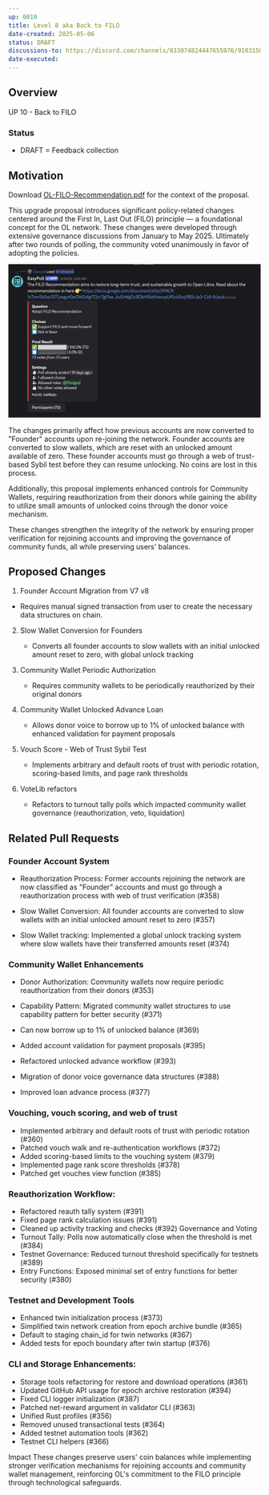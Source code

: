 ```yaml
---
up: 0010
title: Level 8 aka Back to FILO
date-created: 2025-05-06
status: DRAFT
discussions-to: https://discord.com/channels/833074824447655976/910315033672704090/1361265306592350340
date-executed:
---
```


## Overview

UP 10 - Back to FILO

### Status

- DRAFT = Feedback collection

## Motivation

Download [ OL-FILO-Recommendation.pdf](OL-FILO-Recommendation.pdf ) for the context of the proposal.

This upgrade proposal introduces significant policy-related changes centered around the First In, Last Out (FILO) principle — a foundational concept for the OL network. These changes were developed through extensive governance discussions from January to May 2025. Ultimately after two rounds of polling, the community voted unanimously in favor of adopting the policies.

![Polling Result](poll-result.png)


The changes primarily affect how previous accounts are now converted to "Founder" accounts upon re-joining the network. Founder accounts are converted to slow wallets, which are reset with an unlocked amount available of zero. These founder accounts must go through a web of trust-based Sybil test before they can resume unlocking. No coins are lost in this process.

Additionally, this proposal implements enhanced controls for Community Wallets, requiring reauthorization from their donors while gaining the ability to utilize small amounts of unlocked coins through the donor voice mechanism.

These changes strengthen the integrity of the network by ensuring proper verification for rejoining accounts and improving the governance of community funds, all while preserving users' balances.


## Proposed Changes

1. Founder Account Migration from V7 v8
  - Requires manual signed transaction from user to create the necessary data structures on chain.

2. Slow Wallet Conversion for Founders
   - Converts all founder accounts to slow wallets with an initial unlocked amount reset to zero, with global unlock tracking

3. Community Wallet Periodic Authorization
   - Requires community wallets to be periodically reauthorized by their original donors

4. Community Wallet Unlocked Advance Loan
   - Allows donor voice to borrow up to 1% of unlocked balance with enhanced validation for payment proposals

5. Vouch Score - Web of Trust Sybil Test
   - Implements arbitrary and default roots of trust with periodic rotation, scoring-based limits, and page rank thresholds

6. VoteLib refactors
   - Refactors to turnout tally polls which impacted community wallet governance (reauthorization, veto, liquidation)


## Related Pull Requests
### Founder Account System
- Reauthorization Process: Former accounts rejoining the network are now classified as "Founder" accounts and must go through a reauthorization process with web of trust verification (#358)
- Slow Wallet Conversion: All founder accounts are converted to slow wallets with an initial unlocked amount reset to zero (#357)

- Slow Wallet tracking: Implemented a global unlock tracking system where slow wallets have their transferred amounts reset (#374)

### Community Wallet Enhancements

- Donor Authorization: Community wallets now require periodic reauthorization from their donors (#353)

- Capability Pattern: Migrated community wallet structures to use capability pattern for better security (#371)

- Can now borrow up to 1% of unlocked balance (#369)
- Added account validation for payment proposals (#395)
- Refactored unlocked advance workflow (#393)
- Migration of donor voice governance data structures (#388)
- Improved loan advance process (#377)

### Vouching, vouch scoring, and web of trust

- Implemented arbitrary and default roots of trust with periodic rotation (#360)
- Patched vouch walk and re-authentication workflows (#372)
- Added scoring-based limits to the vouching system (#379)
- Implemented page rank score thresholds (#378)
- Patched get vouches view function (#385)

### Reauthorization Workflow:

- Refactored reauth tally system (#391)
- Fixed page rank calculation issues (#391)
- Cleaned up activity tracking and checks (#392)
Governance and Voting
- Turnout Tally: Polls now automatically close when the threshold is met (#384)
- Testnet Governance: Reduced turnout threshold specifically for testnets (#389)
- Entry Functions: Exposed minimal set of entry functions for better security (#380)

### Testnet and Development Tools

- Enhanced twin initialization process (#373)
- Simplified twin network creation from epoch archive bundle (#365)
- Default to staging chain_id for twin networks (#367)
- Added tests for epoch boundary after twin startup (#376)

### CLI and Storage Enhancements:

- Storage tools refactoring for restore and download operations (#361)
- Updated GitHub API usage for epoch archive restoration (#394)
- Fixed CLI logger initialization (#387)
- Patched net-reward argument in validator CLI (#363)
- Unified Rust profiles (#356)
- Removed unused transactional tests (#364)
- Added testnet automation tools (#362)
- Testnet CLI helpers (#366)

Impact
These changes preserve users' coin balances while implementing stronger verification mechanisms for rejoining accounts and community wallet management, reinforcing OL's commitment to the FILO principle through technological safeguards.
